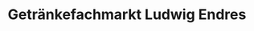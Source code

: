 ---
title: "Getränkefachmarkt Ludwig Endres"
url: /eggenfelden/getraenkefachmarkt-ludwig-endres/
shop: Getränke
---
